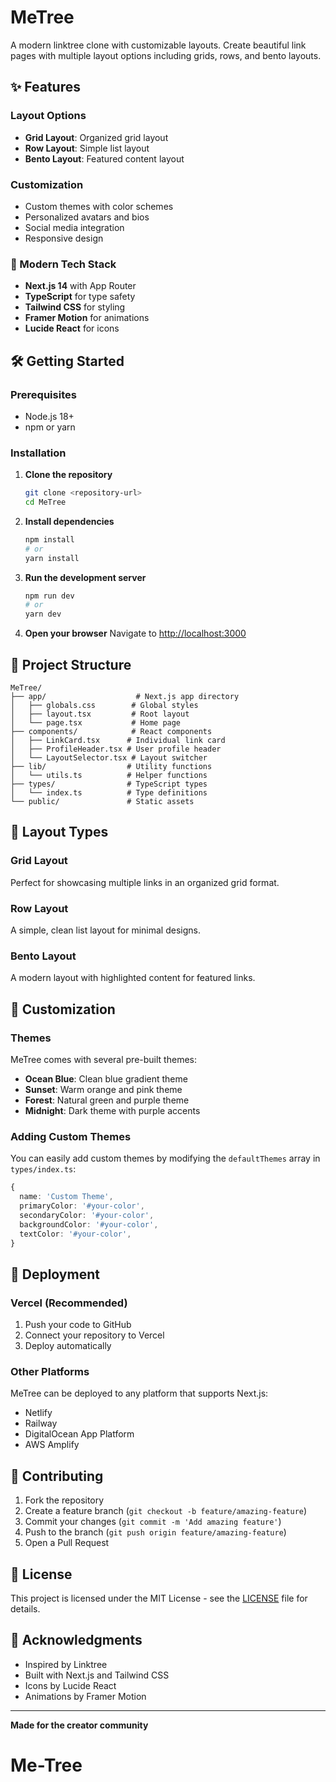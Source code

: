 # MeTree

A modern linktree clone with customizable layouts. Create beautiful link pages with multiple layout options including grids, rows, and bento layouts.

## ✨ Features

### Layout Options
- **Grid Layout**: Organized grid layout
- **Row Layout**: Simple list layout
- **Bento Layout**: Featured content layout

### Customization
- Custom themes with color schemes
- Personalized avatars and bios
- Social media integration
- Responsive design

### 🚀 Modern Tech Stack
- **Next.js 14** with App Router
- **TypeScript** for type safety
- **Tailwind CSS** for styling
- **Framer Motion** for animations
- **Lucide React** for icons

## 🛠️ Getting Started

### Prerequisites
- Node.js 18+ 
- npm or yarn

### Installation

1. **Clone the repository**
   ```bash
   git clone <repository-url>
   cd MeTree
   ```

2. **Install dependencies**
   ```bash
   npm install
   # or
   yarn install
   ```

3. **Run the development server**
   ```bash
   npm run dev
   # or
   yarn dev
   ```

4. **Open your browser**
   Navigate to [http://localhost:3000](http://localhost:3000)

## 📁 Project Structure

```
MeTree/
├── app/                    # Next.js app directory
│   ├── globals.css        # Global styles
│   ├── layout.tsx         # Root layout
│   └── page.tsx           # Home page
├── components/            # React components
│   ├── LinkCard.tsx      # Individual link card
│   ├── ProfileHeader.tsx # User profile header
│   └── LayoutSelector.tsx # Layout switcher
├── lib/                  # Utility functions
│   └── utils.ts          # Helper functions
├── types/                # TypeScript types
│   └── index.ts          # Type definitions
└── public/               # Static assets
```

## 🎨 Layout Types

### Grid Layout
Perfect for showcasing multiple links in an organized grid format.

### Row Layout
A simple, clean list layout for minimal designs.

### Bento Layout
A modern layout with highlighted content for featured links.

## 🎯 Customization

### Themes
MeTree comes with several pre-built themes:
- **Ocean Blue**: Clean blue gradient theme
- **Sunset**: Warm orange and pink theme
- **Forest**: Natural green and purple theme
- **Midnight**: Dark theme with purple accents

### Adding Custom Themes
You can easily add custom themes by modifying the `defaultThemes` array in `types/index.ts`:

```typescript
{
  name: 'Custom Theme',
  primaryColor: '#your-color',
  secondaryColor: '#your-color',
  backgroundColor: '#your-color',
  textColor: '#your-color',
}
```

## 🚀 Deployment

### Vercel (Recommended)
1. Push your code to GitHub
2. Connect your repository to Vercel
3. Deploy automatically

### Other Platforms
MeTree can be deployed to any platform that supports Next.js:
- Netlify
- Railway
- DigitalOcean App Platform
- AWS Amplify

## 🤝 Contributing

1. Fork the repository
2. Create a feature branch (`git checkout -b feature/amazing-feature`)
3. Commit your changes (`git commit -m 'Add amazing feature'`)
4. Push to the branch (`git push origin feature/amazing-feature`)
5. Open a Pull Request

## 📝 License

This project is licensed under the MIT License - see the [LICENSE](LICENSE) file for details.

## 🙏 Acknowledgments

- Inspired by Linktree
- Built with Next.js and Tailwind CSS
- Icons by Lucide React
- Animations by Framer Motion

---

**Made for the creator community** 
# Me-Tree